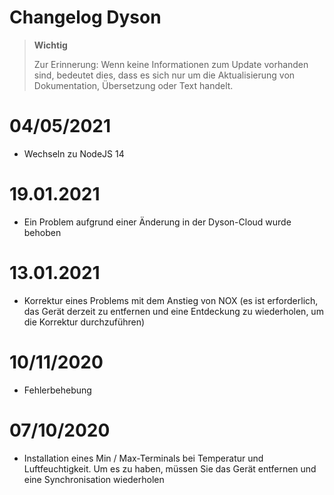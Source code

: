 # Changelog Dyson

>**Wichtig**
>
>Zur Erinnerung: Wenn keine Informationen zum Update vorhanden sind, bedeutet dies, dass es sich nur um die Aktualisierung von Dokumentation, Übersetzung oder Text handelt.

# 04/05/2021

- Wechseln zu NodeJS 14

# 19.01.2021

- Ein Problem aufgrund einer Änderung in der Dyson-Cloud wurde behoben

# 13.01.2021

- Korrektur eines Problems mit dem Anstieg von NOX (es ist erforderlich, das Gerät derzeit zu entfernen und eine Entdeckung zu wiederholen, um die Korrektur durchzuführen)

# 10/11/2020

- Fehlerbehebung

# 07/10/2020

- Installation eines Min / Max-Terminals bei Temperatur und Luftfeuchtigkeit. Um es zu haben, müssen Sie das Gerät entfernen und eine Synchronisation wiederholen
